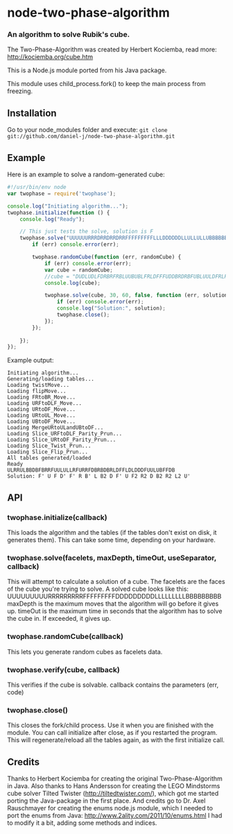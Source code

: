 
node-two-phase-algorithm
============

### An algorithm to solve Rubik's cube.

The Two-Phase-Algorithm was created by Herbert Kociemba, read more: http://kociemba.org/cube.htm

This is a Node.js module ported from his Java package.

This module uses child_process.fork() to keep the main process from freezing.

Installation
------------
Go to your node_modules folder and execute:
`git clone git://github.com/daniel-j/node-two-phase-algorithm.git`

Example
-------
Here is an example to solve a random-generated cube:

``` javascript
#!/usr/bin/env node
var twophase = require('twophase');

console.log("Initiating algorithm...");
twophase.initialize(function () {
	console.log("Ready");

	// This just tests the solve, solution is F
	twophase.solve("UUUUUURRRDRRDRRDRRFFFFFFFFFLLLDDDDDDLLULLULLUBBBBBBBBB", 30, 60, false, function (err, solution) {
		if (err) console.error(err);

		twophase.randomCube(function (err, randomCube) {
			if (err) console.error(err);
			var cube = randomCube;
			//cube = "DUDLUDLFDRBRFRBLUUBUBLFRLDFFFUDDBRDRBFUBLUULDFRLRBLBRF";
			console.log(cube);

			twophase.solve(cube, 30, 60, false, function (err, solution) {
				if (err) console.error(err);
				console.log("Solution:", solution);
				twophase.close();
			});
		});
		
	});
});
```
Example output:
```
Initiating algorithm...
Generating/loading tables...
Loading twistMove...
Loading flipMove...
Loading FRtoBR_Move...
Loading URFtoDLF_Move...
Loading URtoDF_Move...
Loading URtoUL_Move...
Loading UBtoDF_Move...
Loading MergeURtoULandUBtoDF...
Loading Slice_URFtoDLF_Parity_Prun...
Loading Slice_URtoDF_Parity_Prun...
Loading Slice_Twist_Prun...
Loading Slice_Flip_Prun...
All tables generated/loaded
Ready
ULRRULBBDBFBRRFUULULLRFURRFDBRBDBRLDFFLDLDDDFUULUBFFDB
Solution: F' U F D' F' R B' L B2 D F' U F2 R2 D B2 R2 L2 U'
```

API
---
### twophase.initialize(callback)
This loads the algorithm and the tables (if the tables don't exist on disk, it generates them).
This can take some time, depending on your hardware.

### twophase.solve(facelets, maxDepth, timeOut, useSeparator, callback)
This will attempt to calculate a solution of a cube.
The facelets are the faces of the cube you're trying to solve. A solved cube looks like this:
UUUUUUUUURRRRRRRRRFFFFFFFFFDDDDDDDDDLLLLLLLLLBBBBBBBBB
maxDepth is the maximum moves that the algorithm will go before it gives up.
timeOut is the maximum time in seconds that the algorithm has to solve the cube in.
If exceeded, it gives up.

### twophase.randomCube(callback)
This lets you generate random cubes as facelets data.

### twophase.verify(cube, callback)
This verifies if the cube is solvable.
callback contains the parameters (err, code)

### twophase.close()
This closes the fork/child process. Use it when you are finished with the module.
You can call initialize after close, as if you restarted the program.
This will regenerate/reload all the tables again, as with the first initialize call.


Credits
-------
Thanks to Herbert Kociemba for creating the original Two-Phase-Algorithm in Java. Also thanks to Hans Andersson for creating the LEGO Mindstorms cube solver Tilted Twister (http://tiltedtwister.com/), which got me started porting the Java-package in the first place.
And credits go to Dr. Axel Rauschmayer for creating the enums node.js module, which I needed to port the enums from Java: http://www.2ality.com/2011/10/enums.html
I had to modify it a bit, adding some methods and indices.